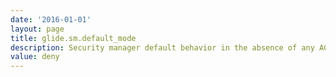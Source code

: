 ```yaml
---
date: '2016-01-01'
layout: page
title: glide.sm.default_mode
description: Security manager default behavior in the absence of any ACLs on a table 
value: deny 
---
```

